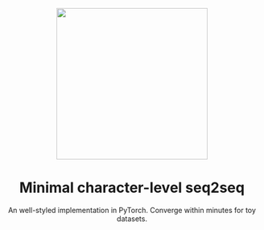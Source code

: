 
<p align="center">
<img src="https://user-images.githubusercontent.com/43589364/148682237-185969ee-8c94-4581-9769-3c5a94c15ff5.png" width=300>
</p>
<h1 align="center">Minimal character-level seq2seq</h1>
<p align="center">An well-styled implementation in PyTorch. Converge within minutes for toy datasets.</p>
